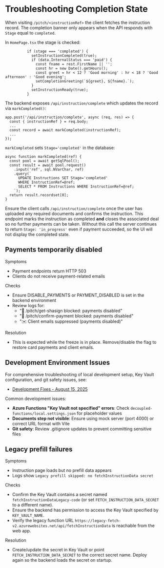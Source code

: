 # Troubleshooting Completion State

When visiting `/pitch/<instructionRef>` the client fetches the instruction record. The completion banner only appears when the API responds with `Stage` equal to `completed`.

In `HomePage.tsx` the stage is checked:

```
          if (stage === 'completed') {
            setInstructionCompleted(true);
            if (data.InternalStatus === 'paid') {
              const fname = rest.FirstName || '';
              const hr = new Date().getHours();
              const greet = hr < 12 ? 'Good morning' : hr < 18 ? 'Good afternoon' : 'Good evening';
              setCompletionGreeting(`${greet}, ${fname}.`);
            }
            setInstructionReady(true);
          }
```

The backend exposes `/api/instruction/complete` which updates the record via `markCompleted()`:

```
app.post('/api/instruction/complete', async (req, res) => {
  const { instructionRef } = req.body;
  ...
  const record = await markCompleted(instructionRef);
  ...
});
```

`markCompleted` sets `Stage='completed'` in the database:

```
async function markCompleted(ref) {
  const pool = await getSqlPool();
  const result = await pool.request()
    .input('ref', sql.NVarChar, ref)
    .query(`
      UPDATE Instructions SET Stage='completed'
      WHERE InstructionRef=@ref;
      SELECT * FROM Instructions WHERE InstructionRef=@ref;
    `);
  return result.recordset[0];
}
```

Ensure the client calls `/api/instruction/complete` once the user has uploaded any required documents and confirms the instruction. This endpoint marks the instruction as completed **and** closes the associated deal so no further payments can be taken. Without this call the server continues to return `Stage: 'in_progress'` even if payment succeeded, so the UI will not display the completed state.

## Payments temporarily disabled

Symptoms
- Payment endpoints return HTTP 503
- Clients do not receive payment-related emails

Checks
- Ensure DISABLE_PAYMENTS or PAYMENT_DISABLED is set in the backend environment
- Review logs for:
  - "🛑 /pitch/get-shasign blocked: payments disabled"
  - "🛑 /pitch/confirm-payment blocked: payments disabled"
  - "✉️  Client emails suppressed (payments disabled)"

Resolution
- This is expected while the freeze is in place. Remove/disable the flag to restore card payments and client emails.

## Development Environment Issues

For comprehensive troubleshooting of local development setup, Key Vault configuration, and git safety issues, see:
- [Development Fixes - August 15, 2025](./development-fixes-2025-08-15.md)

Common development issues:
- **Azure Functions "Key Vault not specified" errors**: Check `decoupled-functions/local.settings.json` for placeholder values
- **Documents step not visible**: Ensure using mock server (port 4000) or correct URL format with Vite
- **Git safety**: Review .gitignore updates to prevent committing sensitive files

## Legacy prefill failures

Symptoms
- Instruction page loads but no prefill data appears
- Logs show `Legacy prefill skipped: no fetchInstructionData secret`

Checks
- Confirm the Key Vault contains a secret named `fetchInstructionDataLegacy-code` (or set `FETCH_INSTRUCTION_DATA_SECRET` to a different name).
- Ensure the backend has permission to access the Key Vault specified by `KEY_VAULT_NAME`.
- Verify the legacy function URL `https://legacy-fetch-v2.azurewebsites.net/api/fetchInstructionData` is reachable from the web app.

Resolution
- Create/update the secret in Key Vault or point `FETCH_INSTRUCTION_DATA_SECRET` to the correct secret name. Deploy again so the backend loads the secret on startup.
